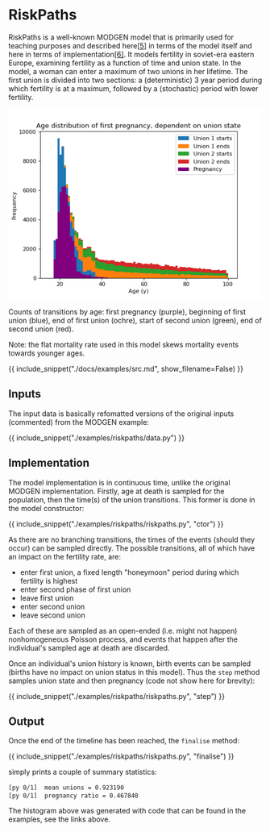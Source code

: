# RiskPaths

RiskPaths is a well-known MODGEN model that is primarily used for teaching purposes and described here[[5]](../references.md) in terms of the model itself and here in terms of implementation[[6]](../references.md#6). It models fertility in soviet-era eastern Europe, examining fertility as a function of time and union state. In the model, a woman can enter a maximum of two unions in her lifetime. The first union is divided into two sections: a (deterministic) 3 year period during which fertility is at a maximum, followed by a (stochastic) period with lower fertility.

![riskpaths](./img/riskpaths.png)

Counts of transitions by age: first pregnancy (purple), beginning of first union (blue), end of first union (ochre), start of second union (green), end of second union (red).

Note: the flat mortality rate used in this model skews mortality events towards younger ages.

{{ include_snippet("./docs/examples/src.md", show_filename=False) }}

## Inputs

The input data is basically refomatted versions of the original inputs (commented) from the MODGEN example:

{{ include_snippet("./examples/riskpaths/data.py") }}

## Implementation

The model implementation is in continuous time, unlike the original MODGEN implementation. Firstly, age at death is sampled for the population, then the time(s) of the union transitions. This former is done in the model constructor:

{{ include_snippet("./examples/riskpaths/riskpaths.py", "ctor") }}

As there are no branching transitions, the times of the events (should they occur) can be sampled directly. The possible transitions, all of which have an impact on the fertility rate, are:

- enter first union, a fixed length "honeymoon" period during which fertility is highest
- enter second phase of first union
- leave first union
- enter second union
- leave second union

Each of these are sampled as an open-ended (i.e. might not happen) nonhomogeneous Poisson process, and events that happen after the individual's sampled age at death are discarded.

Once an individual's union history is known, birth events can be sampled (births have no impact on union status in this model). Thus the `step` method samples union state and then pregnancy (code not show here for brevity):

{{ include_snippet("./examples/riskpaths/riskpaths.py", "step") }}

## Output

Once the end of the timeline has been reached, the `finalise` method:

{{ include_snippet("./examples/riskpaths/riskpaths.py", "finalise") }}

simply prints a couple of summary statistics:

```text
[py 0/1]  mean unions = 0.923190
[py 0/1]  pregnancy ratio = 0.467840
```

The histogram above was generated with code that can be found in the examples, see the links above.